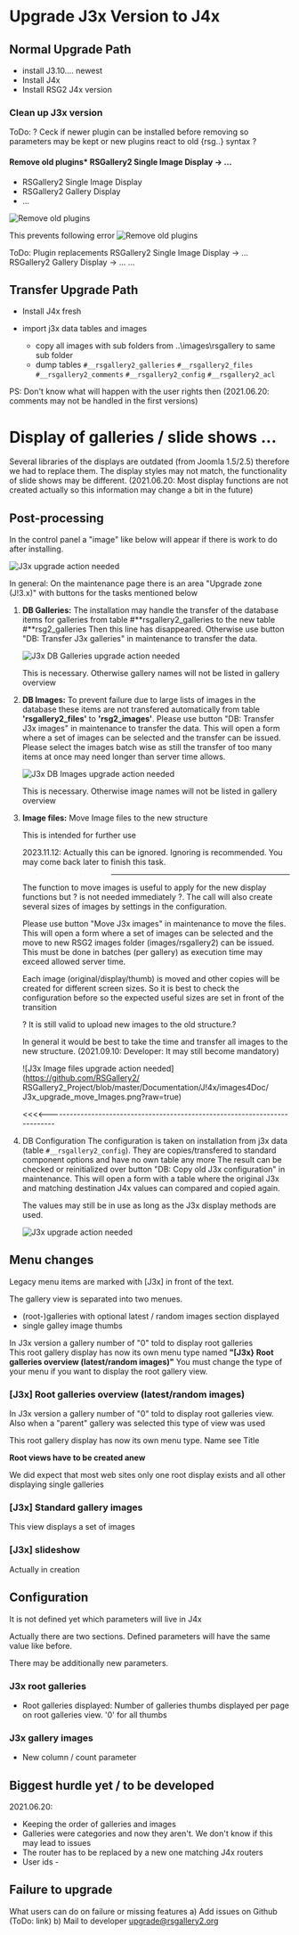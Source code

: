 # Upgrade J3x Version to J4x

## Normal Upgrade Path

- install J3.10.... newest
- Install J4x
- Install RSG2 J4x version

### Clean up J3x version

ToDo: ? Ceck if newer plugin can be installed before removing so parameters may be kept or new plugins react to old {rsg..} syntax ?

#### Remove old plugins* RSGallery2 Single Image Display -> ...
*   RSGallery2 Single Image Display
*   RSGallery2 Gallery Display
*   ...

![Remove old plugins](https://github.com/RSGallery2/RSGallery2_Project/blob/master/Documentation/J!4x/images4Doc/J3x_upgrade.remove_plugins.png?raw=true)

This prevents following error
![Remove old plugins](https://github.com/RSGallery2/RSGallery2_Project/blob/master/Documentation/J!4x/images4Doc/J3x_upgrade.remove_plugins.error.png?raw=true)



ToDo:
Plugin replacements
RSGallery2 Single Image Display -> ...
RSGallery2 Gallery Display -> ...
...

## Transfer Upgrade Path

- Install J4x fresh
- import j3x data tables and images

  - copy all images with sub folders from ..\images\rsgallery to same sub folder
  - dump tables `#__rsgallery2_galleries` `#__rsgallery2_files` `#__rsgallery2_comments` `#__rsgallery2_config` `#__rsgallery2_acl`

PS: Don't know what will happen with the user rights then (2021.06.20: comments may not be handled in the first versions)

# Display of galleries / slide shows ...

Several libraries of the displays are outdated (from Joomla 1.5/2.5) therefore we had to replace them. The display styles may not match, the functionality of slide shows may be different. (2021.06.20: Most display functions are not created actually so this information may change a bit in the future)

## Post-processing

In the control panel a "image" like below will appear if there is work to do after installing.

![J3x upgrade action needed](https://github.com/RSGallery2/RSGallery2_Project/blob/master/Documentation/J!4x/images4Doc/J3x_UpgradeActionNeeded.png?raw=true)

In general: On the maintenance page there is an area "Upgrade zone (J!3.x)" with buttons for the tasks mentioned below

1) **DB Galleries:** The installation may handle the transfer of the database items for galleries from table #**rsgallery2_galleries to the new table #**rsg2_galleries Then this line has disappeared. Otherwise use button "DB: Transfer J3x galleries" in maintenance to transfer the data.

   ![J3x DB Galleries upgrade action needed](https://github.com/RSGallery2/RSGallery2_Project/blob/master/Documentation/J!4x/images4Doc/J3x_upgrade_DB_Galleries.png?raw=true)

   This is necessary. Otherwise gallery names will not be listed in gallery overview

2) **DB Images:** To prevent failure due to large lists of images in the database these items are not transfered automatically from table **'rsgallery2_files'** to **'rsg2_images'**. Please use button "DB: Transfer J3x images" in maintenance to transfer the data. This will open a form where a set of images can be selected and the transfer can be issued. Please select the images batch wise as still the transfer of too many items at once may need longer than server time allows.

   ![J3x DB Images upgrade action needed](https://github.com/RSGallery2/RSGallery2_Project/blob/master/Documentation/J!4x/images4Doc/J3x_upgrade_DB_Images.png?raw=true)

   This is necessary. Otherwise image names will not be listed in gallery overview

3) **Image files:** Move Image files to the new structure

   This is intended for further use

   2023.11.12: Actually this can be ignored. Ignoring is recommended. You may come back later to finish this task.

   >>>>----------------------------------------------------------------------------
   The function to move images is useful to apply for the new display functions  but ? is not needed immediately ?. The call will also create several sizes of  images by settings in the configuration.
 
   Please use button "Move J3x images" in maintenance to move the files. This will  open a form where a set of images can be selected and the move to new RSG2  images folder (images/rsgallery2) can be issued. This must be done in batches  (per gallery) as execution time may exceed allowed server time.
 
   Each image (original/display/thumb) is moved and other copies will be created  for different screen sizes. So it is best to check the configuration before so  the expected useful sizes are set in front of the transition
 
   ? It is still valid to upload new images to the old structure.?
 
   In general it would be best to take the time and transfer all images to the new  structure. (2021.09.10: Developer: It may still become mandatory)
 
   ![J3x Image files upgrade action needed](https://github.com/RSGallery2/ RSGallery2_Project/blob/master/Documentation/J!4x/images4Doc/ J3x_upgrade_move_Images.png?raw=true)
 
   <<<<----------------------------------------------------------------------------

4) DB Configuration The configuration is taken on installation from j3x data (table `#__rsgallery2_config`). They are copies/transfered to standard component options and have no own table any more The result can be checked or reinitialized over button "DB: Copy old J3x configuration" in maintenance. This will open a form with a table where the original J3x and matching destination J4x values can compared and copied again.

   The values may still be in use as long as the J3x display methods are used.

   ![J3x upgrade action needed](https://github.com/RSGallery2/RSGallery2_Project/blob/master/Documentation/J!4x/images4Doc/J3x_upgrade_DB_Config.png?raw=true)


## Menu changes

Legacy menu items are marked with [J3x] in front of the text.

The gallery view is separated into two menues. 
* (root-)galleries with optional latest / random images section displayed
* single galley image thumbs


In J3x version a gallery number of "0" told to display root galleries  
This root gallery display has now its own menu type named **"[J3x} Root galleries overview (latest/random images)"**
You must change the type of your menu if you want to display the root gallery view.


### [J3x] Root galleries overview (latest/random images) 
In J3x version a gallery number of "0" told to display root galleries view. 
Also when a "parent" gallery was selected this type of view was used

This root gallery display has now its own menu type. Name see Title

**Root views have to be created anew**

We did expect that most web sites only one root display exists and all 
other displaying single galleries 

### [J3x] Standard gallery images

This view displays a set of images

### [J3x] slideshow

Actually in creation


## Configuration

It is not defined yet which parameters will live in J4x

Actually there are two sections. 
Defined parameters will have the same value like before.

There may be additionally new parameters.

### J3x root galleries

* Root galleries displayed: Number of galleries thumbs displayed per page on root galleries view. '0' for all thumbs


### J3x gallery images

* New column / count parameter







## Biggest hurdle yet / to be developed

2021.06.20:

- Keeping the order of galleries and images
- Galleries were categories and now they aren't. We don't know if this may lead to issues
- The router has to be replaced by a new one matching J4x routers
- User ids -

## Failure to upgrade

What users can do on failure or missing features a) Add issues on Github (ToDo: link) b) Mail to developer upgrade@rsgallery2.org
